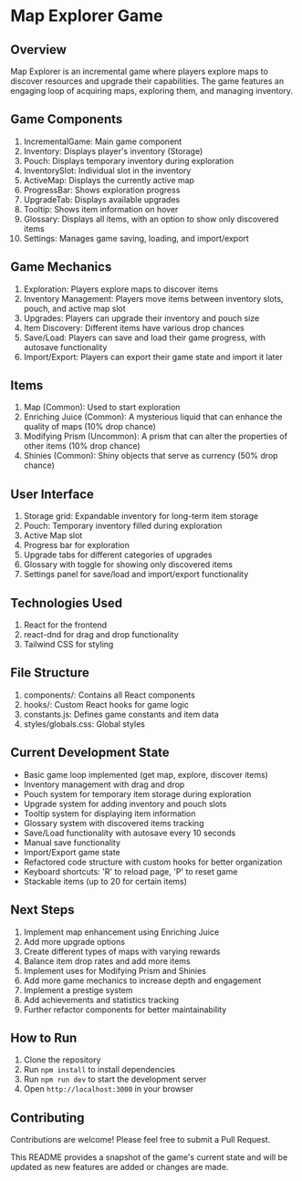 # Map Explorer Game

## Overview
Map Explorer is an incremental game where players explore maps to discover resources and upgrade their capabilities. The game features an engaging loop of acquiring maps, exploring them, and managing inventory.

## Game Components
1. IncrementalGame: Main game component
2. Inventory: Displays player's inventory (Storage)
3. Pouch: Displays temporary inventory during exploration
4. InventorySlot: Individual slot in the inventory
5. ActiveMap: Displays the currently active map
6. ProgressBar: Shows exploration progress
7. UpgradeTab: Displays available upgrades
8. Tooltip: Shows item information on hover
9. Glossary: Displays all items, with an option to show only discovered items
10. Settings: Manages game saving, loading, and import/export

## Game Mechanics
1. Exploration: Players explore maps to discover items
2. Inventory Management: Players move items between inventory slots, pouch, and active map slot
3. Upgrades: Players can upgrade their inventory and pouch size
4. Item Discovery: Different items have various drop chances
5. Save/Load: Players can save and load their game progress, with autosave functionality
6. Import/Export: Players can export their game state and import it later

## Items
1. Map (Common): Used to start exploration
2. Enriching Juice (Common): A mysterious liquid that can enhance the quality of maps (10% drop chance)
3. Modifying Prism (Uncommon): A prism that can alter the properties of other items (10% drop chance)
4. Shinies (Common): Shiny objects that serve as currency (50% drop chance)

## User Interface
1. Storage grid: Expandable inventory for long-term item storage
2. Pouch: Temporary inventory filled during exploration
3. Active Map slot
4. Progress bar for exploration
5. Upgrade tabs for different categories of upgrades
6. Glossary with toggle for showing only discovered items
7. Settings panel for save/load and import/export functionality

## Technologies Used
1. React for the frontend
2. react-dnd for drag and drop functionality
3. Tailwind CSS for styling

## File Structure
1. components/: Contains all React components
2. hooks/: Custom React hooks for game logic
3. constants.js: Defines game constants and item data
4. styles/globals.css: Global styles

## Current Development State
- Basic game loop implemented (get map, explore, discover items)
- Inventory management with drag and drop
- Pouch system for temporary item storage during exploration
- Upgrade system for adding inventory and pouch slots
- Tooltip system for displaying item information
- Glossary system with discovered items tracking
- Save/Load functionality with autosave every 10 seconds
- Manual save functionality
- Import/Export game state
- Refactored code structure with custom hooks for better organization
- Keyboard shortcuts: 'R' to reload page, 'P' to reset game
- Stackable items (up to 20 for certain items)

## Next Steps
1. Implement map enhancement using Enriching Juice
2. Add more upgrade options
3. Create different types of maps with varying rewards
4. Balance item drop rates and add more items
5. Implement uses for Modifying Prism and Shinies
6. Add more game mechanics to increase depth and engagement
7. Implement a prestige system
8. Add achievements and statistics tracking
9. Further refactor components for better maintainability

## How to Run
1. Clone the repository
2. Run `npm install` to install dependencies
3. Run `npm run dev` to start the development server
4. Open `http://localhost:3000` in your browser

## Contributing
Contributions are welcome! Please feel free to submit a Pull Request.

This README provides a snapshot of the game's current state and will be updated as new features are added or changes are made.